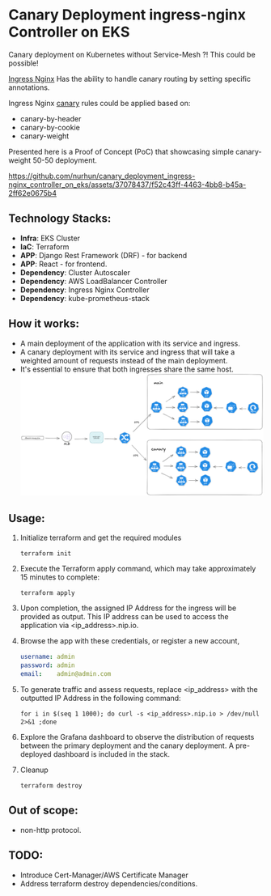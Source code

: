 # Canary Deployment ingress-nginx Controller on EKS

Canary deployment on Kubernetes without Service-Mesh ?! This could be possible!

[Ingress Nginx](https://kubernetes.github.io/ingress-nginx/developer-guide/getting-started/) Has the ability to handle canary routing by setting specific annotations.

Ingress Nginx [canary](https://kubernetes.github.io/ingress-nginx/user-guide/nginx-configuration/annotations/#canary) rules could be applied based on:
  - canary-by-header
  - canary-by-cookie
  - canary-weight

Presented here is a Proof of Concept (PoC) that showcasing simple canary-weight 50-50 deployment.

https://github.com/nurhun/canary_deployment_ingress-nginx_controller_on_eks/assets/37078437/f52c43ff-4463-4bb8-b45a-2ff62e0675b4


## Technology Stacks:
  - **Infra**: EKS Cluster
  - **IaC**: Terraform
  - **APP**: Django Rest Framework (DRF) - for backend
  - **APP**: React - for frontend.
  - **Dependency**: Cluster Autoscaler
  - **Dependency**: AWS LoadBalancer Controller
  - **Dependency**: Ingress Nginx Controller
  - **Dependency**: kube-prometheus-stack

## How it works:
* A main deployment of the application with its service and ingress.
* A canary deployment with its service and ingress that will take a weighted amount of requests instead of the main deployment.
* It's essential to ensure that both ingresses share the same host.
    ![](Requestflow.png)

## Usage:
  1. Initialize terraform and get the required modules
        ```
        terraform init
        ```

  2. Execute the Terraform apply command, which may take approximately 15 minutes to complete:
        ```
        terraform apply
        ```

  3. Upon completion, the assigned IP Address for the ingress will be provided as output. This IP address can be used to access the application via <ip_address>.nip.io.
  4. Browse the app with these credentials, or register a new account,
        ```yaml
        username: admin
        password: admin
        email:    admin@admin.com
        ```

  1. To generate traffic and assess requests, replace <ip_address> with the outputted IP Address in the following command:
        ```
        for i in $(seq 1 1000); do curl -s <ip_address>.nip.io > /dev/null 2>&1 ;done
        ```
  2. Explore the Grafana dashboard to observe the distribution of requests between the primary deployment and the canary deployment. A pre-deployed dashboard is included in the stack.
  3. Cleanup
        ```
        terraform destroy
        ```

## Out of scope:
* non-http protocol.

## TODO:
* Introduce Cert-Manager/AWS Certificate Manager
* Address terraform destroy dependencies/conditions.
